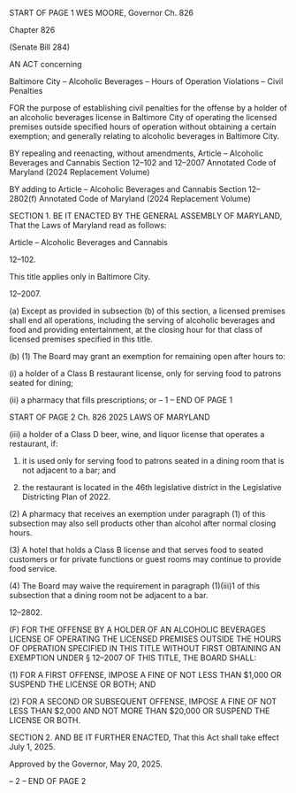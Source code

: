 START OF PAGE 1
WES MOORE, Governor Ch. 826

Chapter 826

(Senate Bill 284)

AN ACT concerning

Baltimore City – Alcoholic Beverages – Hours of Operation Violations – Civil
Penalties

FOR the purpose of establishing civil penalties for the offense by a holder of an alcoholic
beverages license in Baltimore City of operating the licensed premises outside
specified hours of operation without obtaining a certain exemption; and generally
relating to alcoholic beverages in Baltimore City.

BY repealing and reenacting, without amendments,
Article – Alcoholic Beverages and Cannabis
Section 12–102 and 12–2007
Annotated Code of Maryland
(2024 Replacement Volume)

BY adding to
Article – Alcoholic Beverages and Cannabis
Section 12–2802(f)
Annotated Code of Maryland
(2024 Replacement Volume)

SECTION 1. BE IT ENACTED BY THE GENERAL ASSEMBLY OF MARYLAND,
That the Laws of Maryland read as follows:

Article – Alcoholic Beverages and Cannabis

12–102.

This title applies only in Baltimore City.

12–2007.

(a) Except as provided in subsection (b) of this section, a licensed premises shall
end all operations, including the serving of alcoholic beverages and food and providing
entertainment, at the closing hour for that class of licensed premises specified in this title.

(b) (1) The Board may grant an exemption for remaining open after hours to:

(i) a holder of a Class B restaurant license, only for serving food to
patrons seated for dining;

(ii) a pharmacy that fills prescriptions; or
– 1 –
END OF PAGE 1

START OF PAGE 2
Ch. 826 2025 LAWS OF MARYLAND

(iii) a holder of a Class D beer, wine, and liquor license that operates
a restaurant, if:

1. it is used only for serving food to patrons seated in a dining
room that is not adjacent to a bar; and

2. the restaurant is located in the 46th legislative district in
the Legislative Districting Plan of 2022.

(2) A pharmacy that receives an exemption under paragraph (1) of this
subsection may also sell products other than alcohol after normal closing hours.

(3) A hotel that holds a Class B license and that serves food to seated
customers or for private functions or guest rooms may continue to provide food service.

(4) The Board may waive the requirement in paragraph (1)(iii)1 of this
subsection that a dining room not be adjacent to a bar.

12–2802.

(F) FOR THE OFFENSE BY A HOLDER OF AN ALCOHOLIC BEVERAGES
LICENSE OF OPERATING THE LICENSED PREMISES OUTSIDE THE HOURS OF
OPERATION SPECIFIED IN THIS TITLE WITHOUT FIRST OBTAINING AN EXEMPTION
UNDER § 12–2007 OF THIS TITLE, THE BOARD SHALL:

(1) FOR A FIRST OFFENSE, IMPOSE A FINE OF NOT LESS THAN $1,000
OR SUSPEND THE LICENSE OR BOTH; AND

(2) FOR A SECOND OR SUBSEQUENT OFFENSE, IMPOSE A FINE OF NOT
LESS THAN $2,000 AND NOT MORE THAN $20,000 OR SUSPEND THE LICENSE OR
BOTH.

SECTION 2. AND BE IT FURTHER ENACTED, That this Act shall take effect July
1, 2025.

Approved by the Governor, May 20, 2025.

– 2 –
END OF PAGE 2